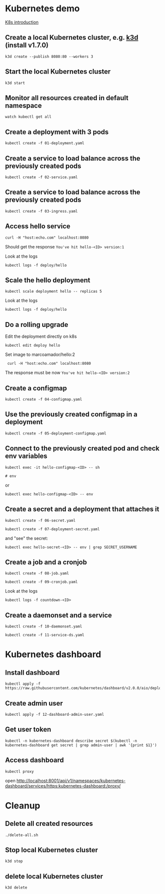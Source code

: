 # Kubernetes demo

[K8s introduction](https://docs.google.com/presentation/d/1WORoKAQ8fVSDGDADAE04f15uazCo9fgzFISuNhV3ay4/edit?usp=sharing)

## Create a local Kubernetes cluster, e.g. [k3d](https://k3d.io/#installation) (install v1.7.0)

    k3d create --publish 8080:80 --workers 3

## Start the local Kubernetes cluster
     
    k3d start

## Monitor all resources created in default namespace

    watch kubectl get all

## Create a deployment with 3 pods

    kubectl create -f 01-deployment.yaml

## Create a service to load balance across the previously created pods

    kubectl create -f 02-service.yaml
    

## Create a service to load balance across the previously created pods

    kubectl create -f 03-ingress.yaml
    
 
## Access hello service
   
    curl -H "host:echo.com" localhost:8080
Should get the response `You've hit hello-<ID> version:1`

Look at the logs
    
    kubectl logs -f deploy/hello
 
## Scale the hello deployment
   
    kubectl scale deployment hello -- replicas 5

Look at the logs
    
    kubectl logs -f deploy/hello


## Do a rolling upgrade

Edit the deployment directly on k8s
    
    kubectl edit deploy hello
    
Set image to marcoamador/hello:2
    
     curl -H "host:echo.com" localhost:8080
    
The response must be now `You've hit hello-<ID> version:2`

## Create a configmap

    kubectl create -f 04-configmap.yaml
    
## Use the previously created configmap in a deployment

    kubectl create -f 05-deployment-configmap.yaml
    
## Connect to the previously created pod and check env variables

    kubectl exec -it hello-configmap-<ID> -- sh
    
    # env
    
or
    
    kubectl exec hello-configmap-<ID> -- env
    
## Create a secret and a deployment that attaches it

    kubectl create -f 06-secret.yaml

    kubectl create -f 07-deployment-secret.yaml

and "see" the secret:
    
    kubectl exec hello-secret-<ID> -- env | grep SECRET_USERNAME
   
       
## Create a job and a cronjob

    kubectl create -f 08-job.yaml

    kubectl create -f 09-cronjob.yaml
 
Look at the logs
    
    kubectl logs -f countdown-<ID>
    
## Create a daemonset and a service

    kubectl create -f 10-daemonset.yaml

    kubectl create -f 11-service-ds.yaml


# Kubernetes dashboard

## Install dashboard

    kubectl apply -f https://raw.githubusercontent.com/kubernetes/dashboard/v2.0.0/aio/deploy/recommended.yaml

## Create admin user

    kubectl apply -f 12-dashboard-admin-user.yaml
    
## Get user token

    kubectl -n kubernetes-dashboard describe secret $(kubectl -n kubernetes-dashboard get secret | grep admin-user | awk '{print $1}')

## Access dashboard

    kubectl proxy
    
open [http://localhost:8001/api/v1/namespaces/kubernetes-dashboard/services/https:kubernetes-dashboard:/proxy/](http://localhost:8001/api/v1/namespaces/kubernetes-dashboard/services/https:kubernetes-dashboard:/proxy/) 


# Cleanup

## Delete all created resources

    ./delete-all.sh

## Stop local Kubernetes cluster

    k3d stop

## delete local Kubernetes cluster

    k3d delete


